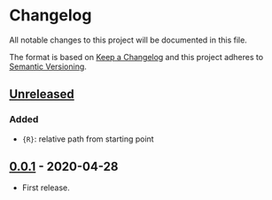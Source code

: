 # Changelog

All notable changes to this project will be documented in this file.

The format is based on [Keep a Changelog](http://keepachangelog.com/en/1.0.0/)
and this project adheres to [Semantic Versioning](http://semver.org/spec/v2.0.0.html).

## [Unreleased]

### Added

* `{R}`: relative path from starting point

## [0.0.1] - 2020-04-28

* First release.

[Unreleased]: https://github.com/shimataro/node-find/compare/v0.0.1...HEAD
[0.0.1]: https://github.com/shimataro/node-find/compare/404a1ce21ce07ea4a7b1142d1783ff1f7bb445ed...v0.0.1
